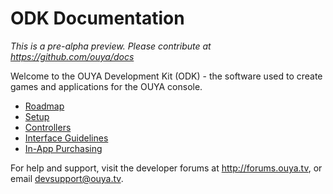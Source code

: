 # ODK Documentation

*This is a pre-alpha preview. Please contribute at https://github.com/ouya/docs*

Welcome to the OUYA Development Kit (ODK) - the software used to create games and applications for the OUYA console. 

* [Roadmap](roadmap.md)
* [Setup](setup.md)
* [Controllers](controllers.md)
* [Interface Guidelines](interface_guidelines.md)
* [In-App Purchasing](purchasing.md)

For help and support, visit the developer forums at http://forums.ouya.tv, or email devsupport@ouya.tv.
